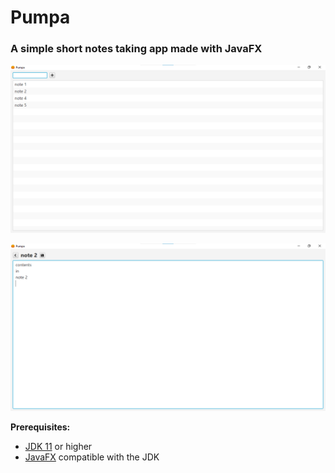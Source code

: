 # Pumpa
 ### A simple short notes taking app made with JavaFX

 ![Pumpa Main Window](Screenshots/MainWindow.png)

 ![Pumpa Note View](Screenshots/NoteView.png)

 **Prerequisites:**
 - [JDK 11](https://www.oracle.com/java/technologies/javase-jdk11-downloads.html) or higher
 - [JavaFX](https://gluonhq.com/products/javafx/) compatible with the JDK

